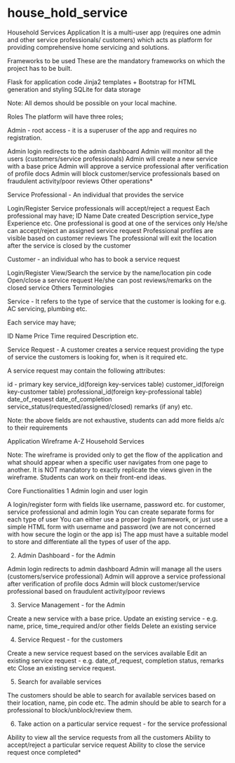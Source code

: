 # house_hold_service
Household Services Application
It is a multi-user app (requires one admin and other service professionals/ customers) which acts as platform for providing comprehensive home servicing and solutions.

Frameworks to be used
These are the mandatory frameworks on which the project has to be built.


Flask for application code
Jinja2 templates + Bootstrap for HTML generation and styling
SQLite for data storage

Note: All demos should be possible on your local machine.

Roles
The platform will have three roles;


Admin - root access - it is a superuser of the app and requires no registration.

Admin login redirects to the admin dashboard
Admin will monitor all the users (customers/service professionals)
Admin will create a new service with a base price
Admin will approve a service professional after verification of profile docs
Admin will block customer/service professionals based on fraudulent activity/poor reviews
Other operations*

Service Professional - An individual that provides the service

Login/Register
Service professionals will accept/reject a request
Each professional may have;
ID
Name
Date created
Description
service_type
Experience
etc.
One professional is good at one of the services only
He/she can accept/reject an assigned service request
Professional profiles are visible based on customer reviews
The professional will exit the location after the service is closed by the customer

Customer - an individual who has to book a service request

Login/Register
View/Search the service by the name/location pin code
Open/close a service request
He/she can post reviews/remarks on the closed service
Others
Terminologies

Service - It refers to the type of service that the customer is looking for e.g. AC servicing, plumbing etc.


Each service may have;

ID
Name
Price
Time required
Description etc.

Service Request - A customer creates a service request providing the type of service the customers is looking for, when is it required etc.

A service request may contain the following attributes:

id - primary key
service_id(foreign key-services table)
customer_id(foreign key-customer table)
professional_id(foreign key-professional table)
date_of_request
date_of_completion
service_status(requested/assigned/closed)
remarks (if any) etc.

Note: the above fields are not exhaustive, students can add more fields a/c to their requirements

Application Wireframe
A-Z Household Services

 

Note: The wireframe is provided only to get the flow of the application and what should appear when a specific user navigates from one page to another. It is NOT mandatory to exactly replicate the views given in the wireframe. Students can work on their front-end ideas.

Core Functionalities
1 Admin login and user login

 

A login/register form with fields like username, password etc. for customer, service professional and admin login
You can create separate forms for each type of user
You can either use a proper login framework, or just use a simple HTML form with username and password (we are not concerned with how secure the login or the app is)
The app must have a suitable model to store and differentiate all the types of user of the app.

2. Admin Dashboard - for the Admin


Admin login redirects to admin dashboard
Admin will manage all the users (customers/service professional)
Admin will approve a service professional after verification of profile docs
Admin will block customer/service professional based on fraudulent activity/poor reviews

3. Service Management - for the Admin


Create a new service with a base price.
Update an existing service - e.g. name, price, time_required and/or other fields
Delete an existing service

4. Service Request - for the customers


Create a new service request based on the services available
Edit an existing service request - e.g. date_of_request, completion status, remarks etc
Close an existing service request.

5. Search for available services


The customers should be able to search for available services based on their location, name, pin code etc.
The admin should be able to search for a professional to block/unblock/review them.

6. Take action on a particular service request - for the service professional


Ability to view all the service requests from all the customers
Ability to accept/reject a particular service request
Ability to close the service request once completed*
